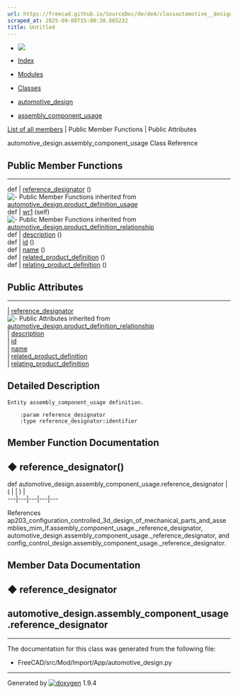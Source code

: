 ```yaml
---
url: https://freecad.github.io/SourceDoc/de/de4/classautomotive__design_1_1assembly__component__usage.html
scraped_at: 2025-09-08T15:00:30.865232
title: Untitled
---
```


  * [ ![](https://www.freecad.org/svg/logo-freecad.svg) ](https://freecadweb.org "FreeCAD")
  * [Index](../../index.html "Index")
  * [Modules](../../modules.html "Modules list")
  * [Classes](../../annotated.html "Annotated list")

  * [automotive_design](../../d4/ddf/namespaceautomotive__design.html)
  * [assembly_component_usage](../../de/de4/classautomotive__design_1_1assembly__component__usage.html)

[List of all members](../../da/d46/classautomotive__design_1_1assembly__component__usage-members.html) | Public Member Functions | Public Attributes

automotive_design.assembly_component_usage Class Reference

##  Public Member Functions  
  
---  
def | [reference_designator](../../de/de4/classautomotive__design_1_1assembly__component__usage.html#a7a0d020919dda867cbba40b1fd62afce) ()  
![-](../../closed.png) Public Member Functions inherited from
[automotive_design.product_definition_usage](../../d6/d51/classautomotive__design_1_1product__definition__usage.html)  
def | [wr1](../../d6/d51/classautomotive__design_1_1product__definition__usage.html#a1b9a87b051e6f8f5626be517305ba14a) (self)  
![-](../../closed.png) Public Member Functions inherited from
[automotive_design.product_definition_relationship](../../d4/d9d/classautomotive__design_1_1product__definition__relationship.html)  
def | [description](../../d4/d9d/classautomotive__design_1_1product__definition__relationship.html#a7fae75453fae00fcb7fbdbdeca822dcc) ()  
def | [id](../../d4/d9d/classautomotive__design_1_1product__definition__relationship.html#ae8e97311578df69cea700c0f53141a0e) ()  
def | [name](../../d4/d9d/classautomotive__design_1_1product__definition__relationship.html#aae1e9b63ca199974a2ff9baca1c1f50d) ()  
def | [related_product_definition](../../d4/d9d/classautomotive__design_1_1product__definition__relationship.html#abf01d576adfeb1f18496fe97886242f3) ()  
def | [relating_product_definition](../../d4/d9d/classautomotive__design_1_1product__definition__relationship.html#a0d4abc8f217bd29f233d6e9fe3d70e4b) ()  
  
##  Public Attributes  
  
---  
|
[reference_designator](../../de/de4/classautomotive__design_1_1assembly__component__usage.html#a3b9fc83dac1cf1567e10a6c6a0de608d)  
![-](../../closed.png) Public Attributes inherited from
[automotive_design.product_definition_relationship](../../d4/d9d/classautomotive__design_1_1product__definition__relationship.html)  
|
[description](../../d4/d9d/classautomotive__design_1_1product__definition__relationship.html#a42164bd70dc59ddf47bda80a46cf035a)  
|
[id](../../d4/d9d/classautomotive__design_1_1product__definition__relationship.html#aded7c551700791620e185b73ac3dabaa)  
|
[name](../../d4/d9d/classautomotive__design_1_1product__definition__relationship.html#ae895328775ad0a6e909641acf70cfa35)  
|
[related_product_definition](../../d4/d9d/classautomotive__design_1_1product__definition__relationship.html#a68913ee57e66da588d2efc47a0eef813)  
|
[relating_product_definition](../../d4/d9d/classautomotive__design_1_1product__definition__relationship.html#a629db485b95eb8e6a39f2f0f2e164e2f)  
  
## Detailed Description

    
    
    Entity assembly_component_usage definition.
    
        :param reference_designator
        :type reference_designator:identifier

## Member Function Documentation

## ◆ reference_designator()

def automotive_design.assembly_component_usage.reference_designator  | ( | | ) |   
---|---|---|---|---  
  
References
ap203_configuration_controlled_3d_design_of_mechanical_parts_and_assemblies_mim_lf.assembly_component_usage._reference_designator,
automotive_design.assembly_component_usage._reference_designator, and
config_control_design.assembly_component_usage._reference_designator.

## Member Data Documentation

## ◆ reference_designator

automotive_design.assembly_component_usage.reference_designator  
---  
  
* * *

The documentation for this class was generated from the following file:

  * FreeCAD/src/Mod/Import/App/automotive_design.py

* * *

Generated by
[![doxygen](../../doxygen.svg)](https://www.doxygen.org/index.html) 1.9.4

